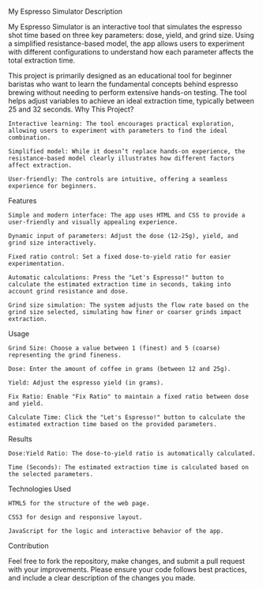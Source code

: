 My Espresso Simulator
Description

My Espresso Simulator is an interactive tool that simulates the espresso shot time based on three key parameters: dose, yield, and grind size. Using a simplified resistance-based model, the app allows users to experiment with different configurations to understand how each parameter affects the total extraction time.

This project is primarily designed as an educational tool for beginner baristas who want to learn the fundamental concepts behind espresso brewing without needing to perform extensive hands-on testing. The tool helps adjust variables to achieve an ideal extraction time, typically between 25 and 32 seconds.
Why This Project?

    Interactive learning: The tool encourages practical exploration, allowing users to experiment with parameters to find the ideal combination.

    Simplified model: While it doesn’t replace hands-on experience, the resistance-based model clearly illustrates how different factors affect extraction.

    User-friendly: The controls are intuitive, offering a seamless experience for beginners.

Features

    Simple and modern interface: The app uses HTML and CSS to provide a user-friendly and visually appealing experience.

    Dynamic input of parameters: Adjust the dose (12-25g), yield, and grind size interactively.

    Fixed ratio control: Set a fixed dose-to-yield ratio for easier experimentation.

    Automatic calculations: Press the "Let's Espresso!" button to calculate the estimated extraction time in seconds, taking into account grind resistance and dose.

    Grind size simulation: The system adjusts the flow rate based on the grind size selected, simulating how finer or coarser grinds impact extraction.

Usage

    Grind Size: Choose a value between 1 (finest) and 5 (coarse) representing the grind fineness.

    Dose: Enter the amount of coffee in grams (between 12 and 25g).

    Yield: Adjust the espresso yield (in grams).

    Fix Ratio: Enable "Fix Ratio" to maintain a fixed ratio between dose and yield.

    Calculate Time: Click the "Let's Espresso!" button to calculate the estimated extraction time based on the provided parameters.

Results

    Dose:Yield Ratio: The dose-to-yield ratio is automatically calculated.

    Time (Seconds): The estimated extraction time is calculated based on the selected parameters.

Technologies Used

    HTML5 for the structure of the web page.

    CSS3 for design and responsive layout.

    JavaScript for the logic and interactive behavior of the app.

Contribution

Feel free to fork the repository, make changes, and submit a pull request with your improvements. Please ensure your code follows best practices, and include a clear description of the changes you made.
